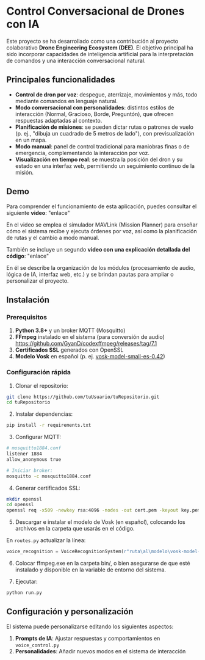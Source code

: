 # Control Conversacional de Drones con IA

Este proyecto se ha desarrollado como una contribución al proyecto colaborativo **Drone Engineering Ecosystem (DEE)**. El objetivo principal ha sido incorporar capacidades de inteligencia artificial para la interpretación de comandos y una interacción conversacional natural.

## Principales funcionalidades

* **Control de dron por voz**: despegue, aterrizaje, movimientos y más, todo mediante comandos en lenguaje natural.
* **Modo conversacional con personalidades**: distintos estilos de interacción (Normal, Gracioso, Borde, Preguntón), que ofrecen respuestas adaptadas al contexto.
* **Planificación de misiones**: se pueden dictar rutas o patrones de vuelo (p. ej., "dibuja un cuadrado de 5 metros de lado"), con previsualización en un mapa.
* **Modo manual**: panel de control tradicional para maniobras finas o de emergencia, complementando la interacción por voz.
* **Visualización en tiempo real**: se muestra la posición del dron y su estado en una interfaz web, permitiendo un seguimiento continuo de la misión.

## Demo

Para comprender el funcionamiento de esta aplicación, puedes consultar el siguiente **video**: "enlace"

En el video se emplea el simulador MAVLink (Mission Planner)  para enseñar cómo el sistema recibe y ejecuta órdenes por voz, así como la planificación de rutas y el cambio a modo manual.

También se incluye un segundo **video con una explicación detallada del código**: "enlace"

En él se describe la organización de los módulos (procesamiento de audio, lógica de IA, interfaz web, etc.) y se brindan pautas para ampliar o personalizar el proyecto.

## Instalación

### Prerequisitos

1. **Python 3.8+** y un broker MQTT (Mosquitto)
2. **FFmpeg** instalado en el sistema (para conversión de audio) https://github.com/GyanD/codexffmpeg/releases/tag/7.1
3. **Certificados SSL** generados con OpenSSL
4. **Modelo Vosk** en español (p. ej. [vosk-model-small-es-0.42](https://alphacephei.com/vosk/models))
### Configuración rápida

1. Clonar el repositorio:
```bash
git clone https://github.com/tuUsuario/tuRepositorio.git
cd tuRepositorio
```

2. Instalar dependencias:
```bash
pip install -r requirements.txt
```

3. Configurar MQTT:
```bash
# mosquitto1884.conf
listener 1884
allow_anonymous true

# Iniciar broker:
mosquitto -c mosquitto1884.conf
```

4. Generar certificados SSL:
```bash
mkdir openssl
cd openssl
openssl req -x509 -newkey rsa:4096 -nodes -out cert.pem -keyout key.pem -days 365
```

5. Descargar e instalar el modelo de Vosk (en español), colocando los archivos en la carpeta que usarás en el código.
   
  En `routes.py` actualizar la línea:
   
```python
voice_recognition = VoiceRecognitionSystem(r"ruta\al\modelo\vosk-model-small-es-0.42")
   ```

6. Colocar ffmpeg.exe en la carpeta bin/, o bien asegurarse de que esté instalado y disponible en la variable de entorno del sistema.
   
   
7. Ejecutar:
```bash
python run.py
```

## Configuración y personalización

El sistema puede personalizarse editando los siguientes aspectos:

1. **Prompts de IA**: Ajustar respuestas y comportamientos en `voice_control.py`
2. **Personalidades**: Añadir nuevos modos en el sistema de interacción

